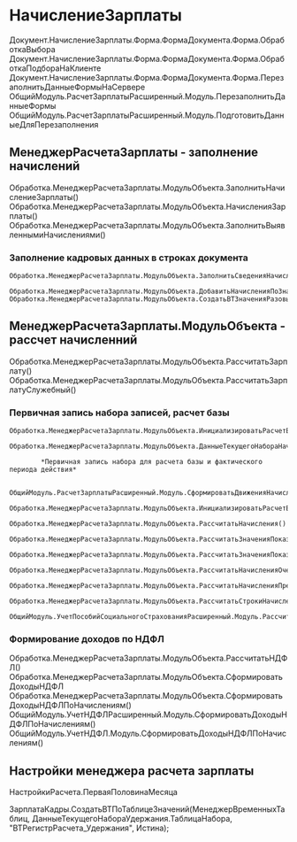 # НачислениеЗарплаты

Документ.НачислениеЗарплаты.Форма.ФормаДокумента.Форма.ОбработкаВыбора
Документ.НачислениеЗарплаты.Форма.ФормаДокумента.Форма.ОбработкаПодбораНаКлиенте
Документ.НачислениеЗарплаты.Форма.ФормаДокумента.Форма.ПерезаполнитьДанныеФормыНаСервере
ОбщийМодуль.РасчетЗарплатыРасширенный.Модуль.ПерезаполнитьДанныеФормы
ОбщийМодуль.РасчетЗарплатыРасширенный.Модуль.ПодготовитьДанныеДляПерезаполнения

## МенеджерРасчетаЗарплаты - заполнение начислений

Обработка.МенеджерРасчетаЗарплаты.МодульОбъекта.ЗаполнитьНачислениеЗарплаты()
Обработка.МенеджерРасчетаЗарплаты.МодульОбъекта.НачисленияЗарплаты()
Обработка.МенеджерРасчетаЗарплаты.МодульОбъекта.ЗаполнитьВыявленнымиНачислениями()

### Заполнение кадровых данных в строках документа

	Обработка.МенеджерРасчетаЗарплаты.МодульОбъекта.ЗаполнитьСведенияНачисленийДляРасчетаСлужебный()

	Обработка.МенеджерРасчетаЗарплаты.МодульОбъекта.ДобавитьНачисленияПоЗначениямРазовыхПоказателей()
	Обработка.МенеджерРасчетаЗарплаты.МодульОбъекта.СоздатьВТЗначенияРазовыхПоказателейСотрудников()

## МенеджерРасчетаЗарплаты.МодульОбъекта - рассчет начисленний

Обработка.МенеджерРасчетаЗарплаты.МодульОбъекта.РассчитатьЗарплату()
Обработка.МенеджерРасчетаЗарплаты.МодульОбъекта.РассчитатьЗарплатуСлужебный()

### Первичная запись набора записей, расчет базы

	Обработка.МенеджерРасчетаЗарплаты.МодульОбъекта.ИнициализироватьРасчетБазыУдержаний()
		Обработка.МенеджерРасчетаЗарплаты.МодульОбъекта.ДанныеТекущегоНабораНачисления()
			
			*Первичная запись набора для расчета базы и фактического периода действия*

			ОбщийМодуль.РасчетЗарплатыРасширенный.Модуль.СформироватьДвиженияНачислений()
		
	Обработка.МенеджерРасчетаЗарплаты.МодульОбъекта.ИнициализироватьРасчетБазыНачислений()

	Обработка.МенеджерРасчетаЗарплаты.МодульОбъекта.РассчитатьНачисления()
		Обработка.МенеджерРасчетаЗарплаты.МодульОбъекта.РассчитатьЗначенияПоказателейНачислений
			Обработка.МенеджерРасчетаЗарплаты.МодульОбъекта.РассчитатьЗначенияПоказателейРабочегоВремени
		Обработка.МенеджерРасчетаЗарплаты.МодульОбъекта.РассчитатьНачисленияОчередности
			Обработка.МенеджерРасчетаЗарплаты.МодульОбъекта.РассчитатьНачисленияПредопределеннымСпособом
				Обработка.МенеджерРасчетаЗарплаты.МодульОбъекта.РассчитатьСтрокиНачисленийПредопределеннымСпособом
					ОбщийМодуль.УчетПособийСоциальногоСтрахованияРасширенный.Модуль.РассчитатьПособие


### Формирование доходов по НДФЛ

Обработка.МенеджерРасчетаЗарплаты.МодульОбъекта.РассчитатьНДФЛ()
Обработка.МенеджерРасчетаЗарплаты.МодульОбъекта.СформироватьДоходыНДФЛ
Обработка.МенеджерРасчетаЗарплаты.МодульОбъекта.СформироватьДоходыНДФЛПоНачислениям()
ОбщийМодуль.УчетНДФЛРасширенный.Модуль.СформироватьДоходыНДФЛПоНачислениям()
ОбщийМодуль.УчетНДФЛ.Модуль.СформироватьДоходыНДФЛПоНачислениям()


## Настройки менеджера расчета зарплаты

НастройкиРасчета.ПерваяПоловинаМесяца

ЗарплатаКадры.СоздатьВТПоТаблицеЗначений(МенеджерВременныхТаблиц, ДанныеТекущегоНабораУдержания.ТаблицаНабора, "ВТРегистрРасчета_Удержания", Истина);